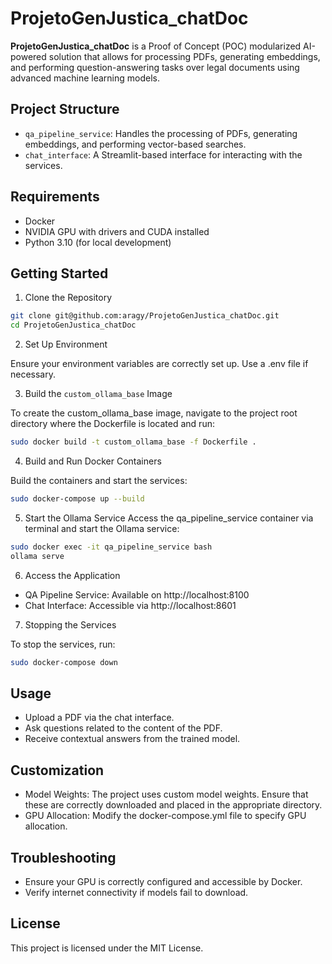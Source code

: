 # ProjetoGenJustica_chatDoc

**ProjetoGenJustica_chatDoc** is a Proof of Concept (POC) modularized AI-powered solution that allows for processing PDFs, generating embeddings, and performing question-answering tasks over legal documents using advanced machine learning models.
## Project Structure

   - `qa_pipeline_service`: Handles the processing of PDFs, generating embeddings, and performing vector-based searches.
   - `chat_interface`: A Streamlit-based interface for interacting with the services.

## Requirements

   - Docker
   - NVIDIA GPU with drivers and CUDA installed
   - Python 3.10 (for local development)

## Getting Started
1. Clone the Repository


```bash
git clone git@github.com:aragy/ProjetoGenJustica_chatDoc.git
cd ProjetoGenJustica_chatDoc
```

2. Set Up Environment

Ensure your environment variables are correctly set up. Use a .env file if necessary.

3. Build the `custom_ollama_base` Image

To create the custom_ollama_base image, navigate to the project root directory where the Dockerfile is located and run:

```bash
sudo docker build -t custom_ollama_base -f Dockerfile .
```

4. Build and Run Docker Containers

Build the containers and start the services:


```bash
sudo docker-compose up --build
```
5. Start the Ollama Service
Access the qa_pipeline_service container via terminal and start the Ollama service:

```bash
sudo docker exec -it qa_pipeline_service bash
ollama serve
```

6. Access the Application

  -  QA Pipeline Service: Available on http://localhost:8100
  -  Chat Interface: Accessible via http://localhost:8601

7. Stopping the Services

To stop the services, run:


```bash
sudo docker-compose down

```
## Usage

   - Upload a PDF via the chat interface.
   - Ask questions related to the content of the PDF.
   - Receive contextual answers from the trained model.

## Customization

   - Model Weights: The project uses custom model weights. Ensure that these are correctly downloaded and placed in the appropriate directory.
   - GPU Allocation: Modify the docker-compose.yml file to specify GPU allocation.

## Troubleshooting

   - Ensure your GPU is correctly configured and accessible by Docker.
   - Verify internet connectivity if models fail to download.


## License

This project is licensed under the MIT License.